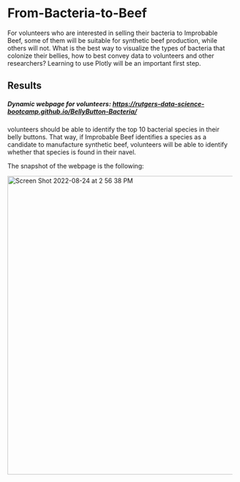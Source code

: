 # From-Bacteria-to-Beef

For volunteers who are interested in selling their bacteria to Improbable Beef, some of them will be suitable for synthetic beef production, while others will not. What is the best way to visualize the types of bacteria that colonize their bellies, how to best convey data to volunteers and other researchers? Learning to use Plotly will be an important first step.  

## Results 
##### Dynamic webpage for volunteers: https://rutgers-data-science-bootcamp.github.io/BellyButton-Bacteria/
volunteers should be able to identify the top 10 bacterial species in their belly buttons. That way, if Improbable Beef identifies a species as a candidate to manufacture synthetic beef, volunteers will be able to identify whether that species is found in their navel.

The snapshot of the webpage is the following:


<img width="669" alt="Screen Shot 2022-08-24 at 2 56 38 PM" src="https://user-images.githubusercontent.com/65901034/186501387-ff77050c-6ba8-4e92-8e14-26d6104f5cd6.png">
